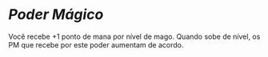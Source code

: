 # *Poder Mágico*

Você recebe +1 ponto de mana por nível de mago. Quando sobe de nível, os PM que recebe por este poder aumentam de acordo.